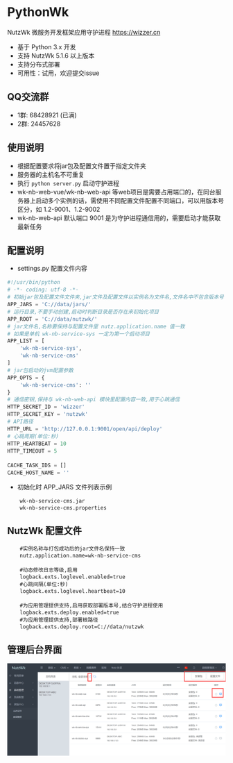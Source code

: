 # PythonWk
NutzWk 微服务开发框架应用守护进程 https://wizzer.cn

* 基于 Python 3.x 开发
* 支持 NutzWk 5.1.6 以上版本
* 支持分布式部署
* 可用性：试用，欢迎提交issue

## QQ交流群
* 1群: 68428921 (已满)
* 2群: 24457628


## 使用说明

* 根据配置要求将jar包及配置文件置于指定文件夹
* 服务器的主机名不可重复
* 执行 `python server.py` 启动守护进程
* wk-nb-web-vue/wk-nb-web-api 等web项目是需要占用端口的，在同台服务器上启动多个实例的话，需使用不同配置文件配置不同端口，可以用版本号区分，如 1.2-9001、1.2-9002
* wk-nb-web-api 默认端口 9001 是为守护进程通信用的，需要启动才能获取最新任务

## 配置说明

* settings.py 配置文件内容
```python
#!/usr/bin/python
# -*- coding: utf-8 -*-
# 初始jar包及配置文件文件夹,jar文件及配置文件以实例名为文件名,文件名中不包含版本号
APP_JARS = 'C://data/jars/'
# 运行目录,不要手动创建,启动时判断目录是否存在来初始化项目
APP_ROOT = 'C://data/nutzwk/'
# jar文件名,名称要保持与配置文件里 nutz.application.name 值一致
# 如果是单机 wk-nb-service-sys 一定为第一个启动项目
APP_LIST = [
    'wk-nb-service-sys',
    'wk-nb-service-cms'
]
# jar包启动的jvm配置参数
APP_OPTS = {
    'wk-nb-service-cms': ''
}
# 通信密钥,保持与 wk-nb-web-api 模块里配置内容一致,用于心跳通信
HTTP_SECRET_ID = 'wizzer'
HTTP_SECRET_KEY = 'nutzwk'
# API路径
HTTP_URL = 'http://127.0.0.1:9001/open/api/deploy'
# 心跳周期(单位:秒)
HTTP_HEARTBEAT = 10
HTTP_TIMEOUT = 5

CACHE_TASK_IDS = []
CACHE_HOST_NAME = ''
```
* 初始化时 APP_JARS 文件列表示例
```text
    wk-nb-service-cms.jar
    wk-nb-service-cms.properties
```

## NutzWk 配置文件

```text
    #实例名称与打包成功后的jar文件名保持一致
    nutz.application.name=wk-nb-service-cms
    
    #动态修改日志等级,启用
    logback.exts.loglevel.enabled=true
    #心跳间隔(单位:秒)
    logback.exts.loglevel.heartbeat=10
    
    #为应用管理提供支持,启用获取部署版本号,结合守护进程使用
    logback.exts.deploy.enabled=true
    #为应用管理提供支持,部署根路径
    logback.exts.deploy.root=C://data/nutzwk
```

## 管理后台界面

![models](demo.png)
